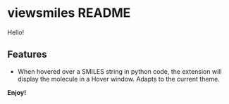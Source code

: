 # viewsmiles README

Hello!

## Features

- When hovered over a SMILES string in python code, the extension will display the molecule in a Hover window. Adapts to the current theme.

**Enjoy!**
